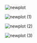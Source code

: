   ![newplot](https://user-images.githubusercontent.com/83202597/136816577-4ff7e257-e68e-4a7b-9b48-31ee9842f74b.png)
  
  ![newplot (1)](https://user-images.githubusercontent.com/83202597/136816841-5cedeb6b-2bc4-452c-aed8-9a9b2072a69e.png)

![newplot (2)](https://user-images.githubusercontent.com/83202597/136816981-6ded28eb-ce68-48fb-84e8-8c9755515987.png)

![newplot (3)](https://user-images.githubusercontent.com/83202597/136817161-f0ce00ad-3079-4164-b872-b70b442f6b1c.png)




